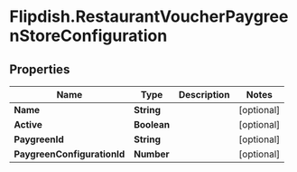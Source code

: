 # Flipdish.RestaurantVoucherPaygreenStoreConfiguration

## Properties
Name | Type | Description | Notes
------------ | ------------- | ------------- | -------------
**Name** | **String** |  | [optional] 
**Active** | **Boolean** |  | [optional] 
**PaygreenId** | **String** |  | [optional] 
**PaygreenConfigurationId** | **Number** |  | [optional] 


